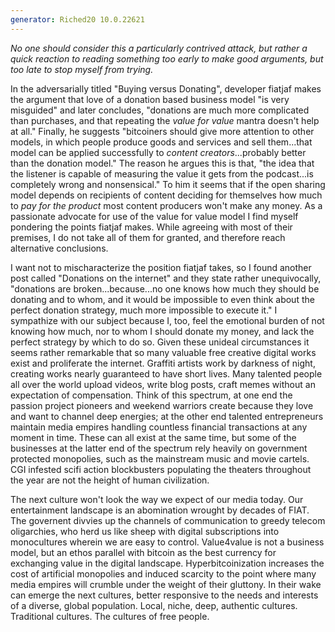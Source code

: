 ```yaml
---
generator: Riched20 10.0.22621
---
```


*No one should consider this a particularly contrived attack, but rather
a quick reaction to reading something too early to make good arguments,
but too late to stop myself from trying.*

In the adversarially titled \"Buying versus Donating\", developer
fiatjaf makes the argument that love of a donation based business model
\"is very misguided\" and later concludes, \"donations are much more
complicated than purchases, and that repeating the *value for value*
mantra doesn\'t help at all.\" Finally, he suggests \"bitcoiners should
give more attention to other models, in which people produce goods and
services and sell them\...that model can be applied successfully to
*content creators*\...probably better than the donation model." The
reason he argues this is that, \"the idea that the listener is capable
of measuring the value it gets from the podcast\...is completely wrong
and nonsensical." To him it seems that if the open sharing model depends
on recipients of content deciding for themselves how much to *pay for
the product* most content producers won\'t make any money. As a
passionate advocate for use of the value for value model I find myself
pondering the points fiatjaf makes. While agreeing with most of their
premises, I do not take all of them for granted, and therefore reach
alternative conclusions.

I want not to mischaracterize the position fiatjaf takes, so I found
another post called "Donations on the internet" and they state rather
unequivocally, "donations are broken\...because\...no one knows how much
they should be donating and to whom, and it would be impossible to even
think about the perfect donation strategy, much more impossible to
execute it." I sympathize with our subject because I, too, feel the
emotional burden of not knowing how much, nor to whom I should donate my
money, and lack the perfect strategy by which to do so. Given these
unideal circumstances it seems rather remarkable that so many valuable
free creative digital works exist and proliferate the internet. Graffiti
artists work by darkness of night, creating works nearly guaranteed to
have short lives. Many talented people all over the world upload videos,
write blog posts, craft memes without an expectation of compensation.
Think of this spectrum, at one end the passion project pioneers and
weekend warriors create because they love and want to channel deep
energies; at the other end talented entrepreneurs maintain media empires
handling countless financial transactions at any moment in time. These
can all exist at the same time, but some of the businesses at the latter
end of the spectrum rely heavily on government protected monopolies,
such as the mainstream music and movie cartels. CGI infested scifi
action blockbusters populating the theaters throughout the year are not
the height of human civilization.

The next culture won\'t look the way we expect of our media today. Our
entertainment landscape is an abomination wrought by decades of FIAT.
The governent divvies up the channels of communication to greedy telecom
oligarchies, who herd us like sheep with digital subscriptions into
monocultures wherein we are easy to control. Value4value is not a
business model, but an ethos parallel with bitcoin as the best currency
for exchanging value in the digital landscape. Hyperbitcoinization
increases the cost of artificial monopolies and induced scarcity to the
point where many media empires will crumble under the weight of their
gluttony. In their wake can emerge the next cultures, better responsive
to the needs and interests of a diverse, global population. Local,
niche, deep, authentic cultures. Traditional cultures. The cultures of
free people.
